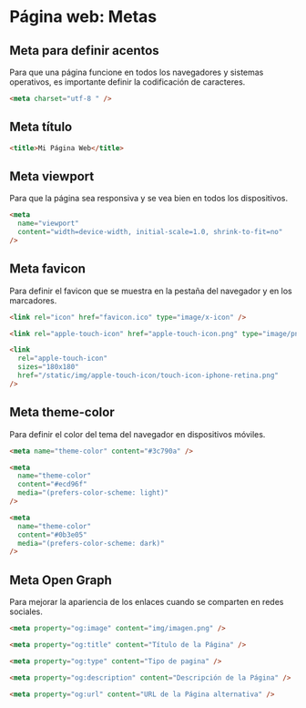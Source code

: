 # Página web: Metas

## Meta para definir acentos

Para que una página funcione en todos los navegadores y sistemas operativos, es importante definir la codificación de caracteres.

```html
<meta charset="utf-8 " />
```

## Meta título

```html
<title>Mi Página Web</title>
```

## Meta viewport

Para que la página sea responsiva y se vea bien en todos los dispositivos.

```html
<meta
  name="viewport"
  content="width=device-width, initial-scale=1.0, shrink-to-fit=no"
/>
```

## Meta favicon

Para definir el favicon que se muestra en la pestaña del navegador y en los marcadores.

```html
<link rel="icon" href="favicon.ico" type="image/x-icon" />

<link rel="apple-touch-icon" href="apple-touch-icon.png" type="image/png" />

<link
  rel="apple-touch-icon"
  sizes="180x180"
  href="/static/img/apple-touch-icon/touch-icon-iphone-retina.png"
/>
```

## Meta theme-color

Para definir el color del tema del navegador en dispositivos móviles.

```html
<meta name="theme-color" content="#3c790a" />

<meta
  name="theme-color"
  content="#ecd96f"
  media="(prefers-color-scheme: light)"
/>

<meta
  name="theme-color"
  content="#0b3e05"
  media="(prefers-color-scheme: dark)"
/>
```

## Meta Open Graph

Para mejorar la apariencia de los enlaces cuando se comparten en redes sociales.

```html
<meta property="og:image" content="img/imagen.png" />

<meta property="og:title" content="Título de la Página" />

<meta property="og:type" content="Tipo de pagina" />

<meta property="og:description" content="Descripción de la Página" />

<meta property="og:url" content="URL de la Página alternativa" />
```
